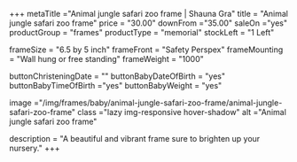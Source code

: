 +++
metaTitle ="Animal jungle safari zoo frame | Shauna Gra"
title = "Animal jungle safari zoo frame"
price = "30.00"
downFrom ="35.00"
saleOn ="yes"
productGroup = "frames"
productType = "memorial"
stockLeft = "1 Left" 
 
frameSize = "6.5 by 5 inch" 
frameFront = "Safety Perspex" 
frameMounting = "Wall hung or free standing" 
frameWeight = "1000" 
 
buttonChristeningDate = "" 
buttonBabyDateOfBirth = "yes" 
buttonBabyTimeOfBirth ="yes" 
buttonBabyWeight = "yes" 

 
image ="/img/frames/baby/animal-jungle-safari-zoo-frame/animal-jungle-safari-zoo-frame"
class ="lazy img-responsive hover-shadow"
alt ="Animal jungle safari zoo frame"
 
description = "A beautiful and vibrant frame sure to brighten up your nursery."
+++
